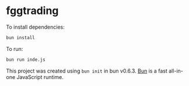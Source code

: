 # fggtrading

To install dependencies:

```bash
bun install
```

To run:

```bash
bun run inde.js
```

This project was created using `bun init` in bun v0.6.3. [Bun](https://bun.sh) is a fast all-in-one JavaScript runtime.

